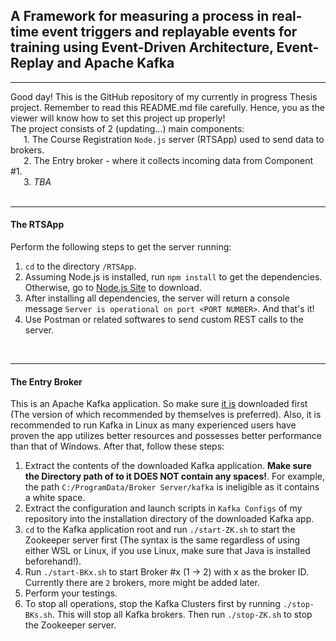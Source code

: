 ## A Framework for measuring a process in real-time event triggers and replayable events for training using Event-Driven Architecture, Event-Replay and Apache Kafka

<hr/>

Good day! This is the GitHub repository of my currently in progress Thesis project. Remember to read this README.md file carefully. Hence, you as the viewer will know how to set this project up properly!
<br/>
The project consists of 2 (updating...) main components:<br/>
&ensp;&ensp;&ensp;1. The Course Registration `Node.js` server (RTSApp) used to send data to brokers.<br/>
&ensp;&ensp;&ensp;2. The Entry broker - where it collects incoming data from Component #1.<br/>
&ensp;&ensp;&ensp;3. *TBA*<br/>
<br/>
<hr/>

#### The RTSApp
Perform the following steps to get the server running:
1. `cd` to the directory `/RTSApp`.
2. Assuming Node.js is installed, run `npm install` to get the dependencies. Otherwise, go to [Node.js Site](https://nodejs.org) to download.
3. After installing all dependencies, the server will return a console message `Server is operational on port <PORT NUMBER>`. And that's it!
4. Use Postman or related softwares to send custom REST calls to the server.
<br/>
<hr/>

#### The Entry Broker
This is an Apache Kafka application. So make sure [it is](https://kafka.apache.org/downloads) downloaded first (The version of which recommended by themselves is preferred). Also, it is recommended to run Kafka in Linux as many experienced users have proven the app utilizes better resources and possesses better performance than that of Windows. After that, follow these steps:
1. Extract the contents of the downloaded Kafka application. **Make sure the Directory path of to it DOES NOT contain any spaces!**. For example, the path `C:/ProgramData/Broker Server/kafka` is ineligible as it contains a white space.
2. Extract the configuration and launch scripts in `Kafka Configs` of my repository into the installation directory of the downloaded Kafka app.
3. `cd` to the Kafka application root and run `./start-ZK.sh` to start the Zookeeper server first (The syntax is the same regardless of using either WSL or Linux, if you use Linux, make sure that Java is installed beforehand!).
4. Run `./start-BKx.sh` to start Broker #x (1 -> 2) with x as the broker ID. Currently there are `2` brokers, more might be added later.
5. Perform your testings.
6. To stop all operations, stop the Kafka Clusters first by running `./stop-BKs.sh`. This will stop all Kafka brokers. Then run `./stop-ZK.sh` to stop the Zookeeper server.
